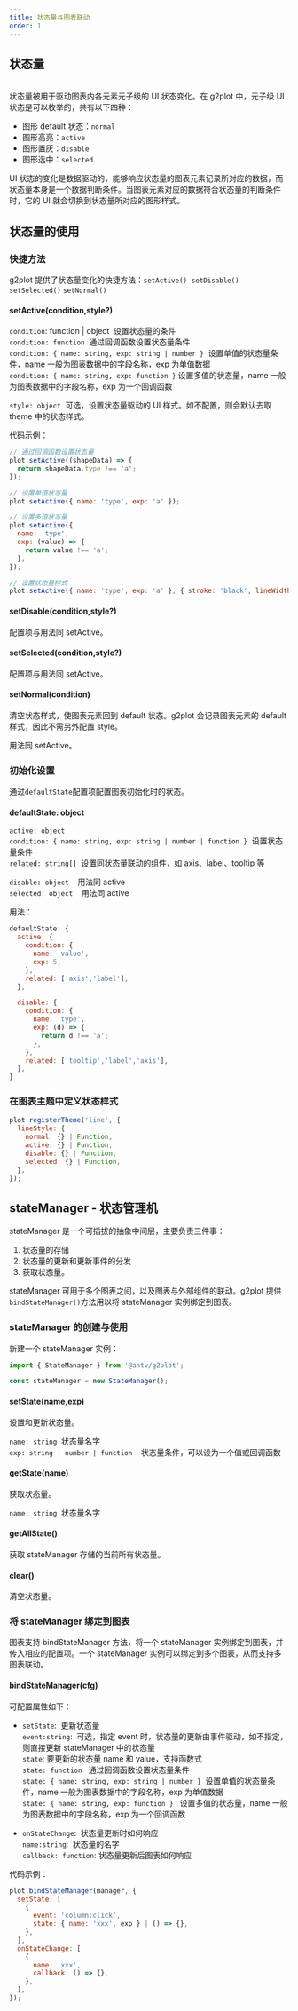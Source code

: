 ```yaml
---
title: 状态量与图表联动
order: 1
---
```


## 状态量

<br/>
状态量被用于驱动图表内各元素元子级的 UI 状态变化。在 g2plot 中，元子级 UI 状态是可以枚举的，共有以下四种：

- 图形 default 状态：`normal`
- 图形高亮：`active`
- 图形置灰：`disable`
- 图形选中：`selected`

UI 状态的变化是数据驱动的，能够响应状态量的图表元素记录所对应的数据，而状态量本身是一个数据判断条件。当图表元素对应的数据符合状态量的判断条件时，它的 UI 就会切换到状态量所对应的图形样式。

## 状态量的使用

### 快捷方法

g2plot 提供了状态量变化的快捷方法：`setActive()`  `setDisable()`  `setSelected()` `setNormal()`

#### setActive(condition,style?)

`condition`: function | object  设置状态量的条件<br/>
`condition: function`  通过回调函数设置状态量条件<br/>
`condition: { name: string, exp: string | number }`  设置单值的状态量条件，name 一般为图表数据中的字段名称，exp 为单值数据<br/>
`condition: { name: string, exp: function }` 设置多值的状态量，name 一般为图表数据中的字段名称，exp 为一个回调函数

`style: object`  可选，设置状态量驱动的 UI 样式。如不配置，则会默认去取 theme 中的状态样式。

代码示例：

```js
// 通过回调函数设置状态量
plot.setActive((shapeData) => {
  return shapeData.type !== 'a';
});

// 设置单值状态量
plot.setActive({ name: 'type', exp: 'a' });

// 设置多值状态量
plot.setActive({
  name: 'type',
  exp: (value) => {
    return value !== 'a';
  },
});

// 设置状态量样式
plot.setActive({ name: 'type', exp: 'a' }, { stroke: 'black', lineWidth: 2 });
```

#### setDisable(condition,style?)

配置项与用法同 setActive。

#### setSelected(condition,style?)

配置项与用法同 setActive。

#### setNormal(condition)

清空状态样式，使图表元素回到 default 状态。g2plot 会记录图表元素的 default 样式，因此不需另外配置 style。

用法同 setActive。

### 初始化设置

通过`defaultState`配置项配置图表初始化时的状态。

#### defaultState: object

`active: object`<br />
`condition: { name: string, exp: string | number | function }`  设置状态量条件<br />
`related: string[]`  设置同状态量联动的组件，如 axis、label、tooltip 等<br />

`disable: object`    用法同 active<br />
`selected: object`    用法同 active<br />

用法：

```js
defaultState: {
  active: {
    condition: {
      name: 'value',
      exp: 5,
    },
    related: ['axis','label'],
  },

  disable: {
    condition: {
      name: 'type',
      exp: (d) => {
        return d !== 'a';
      },
    },
    related: ['tooltip','label','axis'],
  },
}
```

### 在图表主题中定义状态样式

```js
plot.registerTheme('line', {
  lineStyle: {
    normal: {} | Function,
    active: {} | Function,
    disable: {} | Function,
    selected: {} | Function,
  },
});
```

## stateManager - 状态管理机

stateManager 是一个可插拔的抽象中间层，主要负责三件事：

1. 状态量的存储
2. 状态量的更新和更新事件的分发
3. 获取状态量。

stateManager 可用于多个图表之间，以及图表与外部组件的联动。g2plot 提供`bindStateManager()`方法用以将 stateManager 实例绑定到图表。

### stateManager 的创建与使用

新建一个 stateManager 实例：

```js
import { StateManager } from '@antv/g2plot';

const stateManager = new StateManager();
```

#### setState(name,exp)

设置和更新状态量。

`name: string`  状态量名字<br />
`exp: string | number | function`    状态量条件，可以设为一个值或回调函数

#### getState(name)

获取状态量。

`name: string`  状态量名字

#### getAllState()

获取 stateManager 存储的当前所有状态量。

#### clear()

清空状态量。

### 将 stateManager 绑定到图表

图表支持 bindStateManager 方法，将一个 stateManager 实例绑定到图表，并传入相应的配置项。一个 stateManager 实例可以绑定到多个图表，从而支持多图表联动。

#### bindStateManager(cfg)

可配置属性如下：

- `setState`:  更新状态量 <br/>
  `event:string`:  可选，指定 event 时，状态量的更新由事件驱动，如不指定，则直接更新 stateManager 中的状态量<br />
  `state`: 要更新的状态量 name 和 value，支持函数式<br />
  `state: function`   通过回调函数设置状态量条件<br />
  `state: { name: string, exp: string | number }`  设置单值的状态量条件，name 一般为图表数据中的字段名称，exp 为单值数据<br />
  `state: { name: string, exp: function }`   设置多值的状态量，name 一般为图表数据中的字段名称，exp 为一个回调函数

- `onStateChange`:  状态量更新时如何响应 <br/>
  `name:string`:  状态量的名字  <br />
  `callback: function`: 状态量更新后图表如何响应

代码示例：

```js
plot.bindStateManager(manager, {
  setState: [
    {
      event: 'column:click',
      state: { name: 'xxx', exp } | () => {},
    },
  ],
  onStateChange: [
    {
      name: 'xxx',
      callback: () => {},
    },
  ],
});
```
